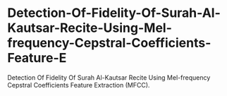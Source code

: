 # Detection-Of-Fidelity-Of-Surah-Al-Kautsar-Recite-Using-Mel-frequency-Cepstral-Coefficients-Feature-E
Detection Of Fidelity Of Surah Al-Kautsar Recite Using Mel-frequency Cepstral Coefficients Feature Extraction (MFCC).
